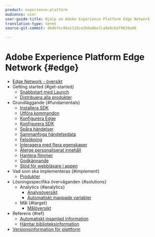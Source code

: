 ```yaml
---
product: experience-platform
audience: user
user-guide-title: Hjälp om Adobe Experience Platform Edge Network
translation-type: tm+mt
source-git-commit: db4bfec04a1116ce2b6a0be7ca0e8cb2f9639ad6

---
```



# Adobe Experience Platform Edge Network {#edge}

* [Edge Network - översikt](home.md)
* Getting started {#get-started}
   * [Snabbstart med Launch](getting-started/quick-start-with-launch.md)
   * [Distribuera alla produkter](getting-started/deploying-all-products.md)
* Grundläggande {#fundamentals}
   * [Installera SDK](fundamentals/installing-the-sdk.md)
   * [Utföra kommandon](fundamentals/executing-commands.md)
   * [Konfigurera Edge](fundamentals/edge-configuration.md)
   * [Konfigurera SDK](fundamentals/configuring-the-sdk.md)
   * [Spåra händelser](fundamentals/tracking-events.md)
   * [Sammanfoga händelsedata](fundamentals/merging-event-data.md)
   * [Felsökning](fundamentals/debugging.md)
   * [Interagera med flera egenskaper](fundamentals/interacting-with-multiple-properties.md)
   * [Återge personaliserat innehåll](fundamentals/rendering-personalization-content.md)
   * [Hantera flimmer](fundamentals/managing-flicker.md)
   * [Godkännande](fundamentals/supporting-consent.md)
   * [Stöd för webbläsare i appen](fundamentals/supporting-in-app-browsers.md)
* Vad som ska implementeras {#implement}
   * [Produkter](what-to-implement/commerce.md)
* Lösningsspecifika överväganden {#solutions}
   * Analytics {#analytics}
      * [Analysöversikt](solution-specific/analytics/analytics-overview.md)
      * [Automatiskt mappade variabler](solution-specific/analytics/automatically-mapped-vars.md)
   * Mål {#target}
      * [Målöversikt](solution-specific/target/target-overview.md)
* Referens {#ref}
   * [Automatiskt insamlad information](reference/automatic-information.md)
   * [Hämtar biblioteksinformation](reference/retrieving-library-information.md)
* [Versionsinformation för plattform](https://www.adobe.com/go/platform-release-notes-en)

